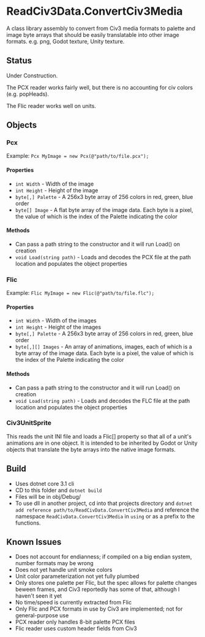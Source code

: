 # ReadCiv3Data.ConvertCiv3Media

A class library assembly to convert from Civ3 media formats to palette and image byte arrays that should be easily translatable into other image formats. e.g. png, Godot texture, Unity texture.

## Status

Under Construction.

The PCX reader works fairly well, but there is no accounting for civ colors (e.g. popHeads).

The Flic reader works well on units.

## Objects

### Pcx

Example: `Pcx MyImage = new Pcx(@"path/to/file.pcx");`

#### Properties

- `int Width` - Width of the image
- `int Height` - Height of the image
- `byte[,] Palette` - A 256x3 byte array of 256 colors in red, green, blue order
- `byte[] Image` - A flat byte array of the image data. Each byte is a pixel, the value of which is the index of the Palette indicating the color

#### Methods

- Can pass a path string to the constructor and it will run Load() on creation
- `void Load(string path)` - Loads and decodes the PCX file at the path location and populates the object properties

### Flic

Example: `Flic MyImage = new Flic(@"path/to/file.flc");`

#### Properties

- `int Width` - Width of the images
- `int Height` - Height of the images
- `byte[,] Palette` - A 256x3 byte array of 256 colors in red, green, blue order
- `byte[,][] Images` - An array of animations, images, each of which is a byte array of the image data. Each byte is a pixel, the value of which is the index of the Palette indicating the color

#### Methods

- Can pass a path string to the constructor and it will run Load() on creation
- `void Load(string path)` - Loads and decodes the FLC file at the path location and populates the object properties

### Civ3UnitSprite

This reads the unit INI file and loads a Flic[] property so that all of a unit's animations are in one object. It is intended to be inherited by Godot or Unity objects that translate the byte arrays into the native image formats.

## Build

- Uses dotnet core 3.1 cli
- CD to this folder and `dotnet build`
- Files will be in obj/Debug/
- To use dll in another project, cd into that projects directory and `dotnet add reference path/to/ReadCivData.ConvertCiv3Media` and reference the namespace `ReadCivData.ConvertCiv3Media` in `using` or as a prefix to the functions.

## Known Issues

- Does not account for endianness; if compiled on a big endian system, number formats may be wrong
- Does not yet handle unit smoke colors
- Unit color parameterization not yet fully plumbed
- Only stores one palette per Flic, but the spec allows for palette changes beween frames, and Civ3 reportedly has some of that, although I haven't seen it yet
- No time/speed is currently extracted from Flic
- Only Flic and PCX formats in use by Civ3 are implemented; not for general-purpose use
- PCX reader only handles 8-bit palette PCX files
- Flic reader uses custom header fields from Civ3
